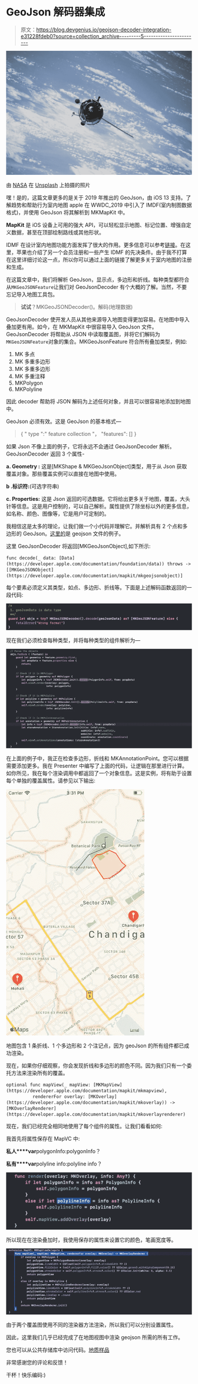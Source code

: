 # GeoJson 解码器集成

> 原文：<https://blog.devgenius.io/geojson-decoder-integration-e31228fdeb0?source=collection_archive---------5----------------------->

![](img/b07a562dae02ed80e7401ad5e2b55cbe.png)

由 [NASA](https://unsplash.com/@nasa?utm_source=medium&utm_medium=referral) 在 [Unsplash](https://unsplash.com?utm_source=medium&utm_medium=referral) 上拍摄的照片

嘿！是的，这篇文章更多的是关于 2019 年推出的 GeoJson，由 iOS 13 支持。了解趋势和帮助行为室内地图 apple 在 WWDC_2019 中引入了 IMDF(室内制图数据格式)，并使用 GeoJson 将其解析到 MKMapKit 中。

**MapKit** 是 iOS 设备上可用的强大 API，可以轻松显示地图、标记位置、增强自定义数据，甚至在顶部绘制路线或其他形状。

IDMF 在设计室内地图功能方面发挥了很大的作用。更多信息可以参考[链接](https://developer.apple.com/videos/play/wwdc2019/245/)。在这里，苹果也介绍了另一个会员注册和一些产生 IDMF 的先决条件。由于我不打算在这里详细讨论这一点，所以你可以通过上面的链接了解更多关于室内地图的注册和生成。

在这篇文章中，我们将解析 GeoJson，显示点，多边形和折线。每种类型都符合从`MKGeoJSONFeature`让我们对 GeoJsonDecoder 有个大概的了解。当然，不要忘记导入地图工具包。

> **试试**？MKGeoJSONDecoder()。解码(地理数据)

GeoJsonDecoder 使开发人员从其他来源导入地图变得更加容易。在地图中导入叠加更有用。如今，在 MKMapKit 中很容易导入 GeoJson 文件。GeoJsonDecoder 将帮助从 JSON 中读取覆盖图，并将它们解码为`MKGeoJSONFeature`对象的集合。MKGeoJsonFeature 符合所有叠加类型，例如:

1.  MK 多点
2.  MK 多重多边形
3.  MK 多重多边形
4.  MK 多重注释
5.  MKPolygon
6.  MKPolyline

因此 decoder 帮助将 JSON 解码为上述任何对象，并且可以很容易地添加到地图中。

GeoJson 必须有效。这是 GeoJson 的基本格式—

> {
> " type ":" feature collection "，
> "features": []
> }

如果 Json 不像上面的例子，它将永远不会通过 GeoJsonDecoder 解析。GeoJsonDecoder 返回 3 个属性-

**a. Geometry :** 这是[MKShape & MKGeoJsonObject]类型，用于从 Json 获取覆盖对象。那些覆盖实例可以直接在地图中使用。

**b .标识符:**(可选字符串)

**c. Properties:** 这是 Json 返回的可选数据。它将给出更多关于地图，覆盖，大头针等信息。这是用户控制的，可以自己解析。属性提供了除坐标以外的更多信息，如名称、颜色、图像等，它是用户可定制的。

我相信这是太多的理论，让我们做一个小代码并理解它。并解析具有 2 个点和多边形的 GeoJson。[这里的](https://raw.githubusercontent.com/neophyteKB/GeoJson/master/GeoJsonSample/location.geojson)是 geojson 文件的例子。

这里 GeoJsonDecoder 将返回[MKGeoJsonObject],如下所示:

```
func decode(_ data: [Data](https://developer.apple.com/documentation/foundation/data)) throws -> [[MKGeoJSONObject](https://developer.apple.com/documentation/mapkit/mkgeojsonobject)] 
```

每个要素必须定义其类型，如点、多边形、折线等。下面是上述解码函数返回的一段代码:

![](img/9df6b6a984e0a0026543e3a33ebc25fa.png)

现在我们必须检查每种类型，并将每种类型的组件解析为—

![](img/7466c54d015d33836c6cbb63eae9f02b.png)

在上面的例子中，我正在检查多边形，折线和 MKAnnotationPoint。您可以根据需要添加更多。我在 Presenter 中编写了上面的代码，让逻辑在那里进行计算。如你所见，我在每个渲染调用中都返回了一个对象信息。这是实例，将有助于设置每个单独的覆盖属性。请参见以下输出:

![](img/da287211ab6ce2468159fb60f1949cb5.png)

地图包含 1 条折线、1 个多边形和 2 个注记点，因为 geoJson 的所有组件都已成功渲染。

现在，如果你仔细观察，你会发现折线和多边形的颜色不同。因为我们只有一个委托方法来渲染所有的覆盖。

```
optional func mapView(_ mapView: [MKMapView](https://developer.apple.com/documentation/mapkit/mkmapview), 
          rendererFor overlay: [MKOverlay](https://developer.apple.com/documentation/mapkit/mkoverlay)) -> [MKOverlayRenderer](https://developer.apple.com/documentation/mapkit/mkoverlayrenderer)
```

现在，我们已经完全相同地使用了每个组件的属性。让我们看看如何:

我首先将属性保存在 MapVC 中:

**私人****var**polygonInfo:polygonInfo？

**私有****var**polyline info:polyline info？

![](img/86f4021595509b175d04166fdae7d56b.png)

所以现在在渲染叠加时，我使用保存的属性来设置它的颜色，笔画宽度等。

![](img/9180de1c04b6907d54b9b6dd62305390.png)

由于两个覆盖图使用不同的渲染器方法渲染，所以我们可以分别设置属性。

因此，这里我们几乎已经完成了在地图视图中渲染 geojson 所需的所有工作。

您也可以从公共存储库中访问代码。[地质样品](https://github.com/neophyteKB/GeoJson)

非常感谢您的评论和反馈！

干杯！快乐编码:)